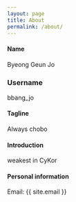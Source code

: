```yaml
---
layout: page
title: About
permalink: /about/
---
```


#### Name

Byeong Geun Jo

### Username

bbang_jo

#### Tagline

Always chobo

#### Introduction

weakest in CyKor

#### Personal information

Email: {{ site.email }}
